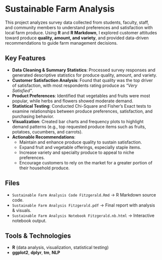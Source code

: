 # Sustainable Farm Analysis

This project analyzes survey data collected from students, faculty, staff, and community members to understand preferences and satisfaction with local farm produce. Using **R** and **R Markdown**, I explored customer attitudes toward produce **quality, amount, and variety**, and provided data-driven recommendations to guide farm management decisions.

## Key Features
- **Data Cleaning & Summary Statistics**: Processed survey responses and generated descriptive statistics for produce quality, amount, and variety.
- **Customer Satisfaction Analysis**: Found that quality was the top driver of satisfaction, with most respondents rating produce as *“Very Satisfied”*.
- **Product Preferences**: Identified that vegetables and fruits were most popular, while herbs and flowers showed moderate demand.
- **Statistical Testing**: Conducted Chi-Square and Fisher’s Exact tests to examine relationships between produce preferences, satisfaction, and purchasing behavior.
- **Visualization**: Created bar charts and frequency plots to highlight demand patterns (e.g., top requested produce items such as fruits, potatoes, cucumbers, and carrots).
- **Actionable Recommendations**:
  - Maintain and enhance produce quality to sustain satisfaction.
  - Expand fruit and vegetable offerings, especially staple items.
  - Increase variety and specialty produce to appeal to niche preferences.
  - Encourage customers to rely on the market for a greater portion of their household produce.

## Files
- `Sustainable Farm Analysis Code Fitzgerald.Rmd` → R Markdown source code.
- `Sustainable Farm Analysis Fitzgerald.pdf` → Final report with analysis & visuals.
- `Sustainable Farm Analysis Notebook Fitzgerald.nb.html` → Interactive notebook output.

## Tools & Technologies
- **R** (data analysis, visualization, statistical testing)
- **ggplot2**, **dplyr**, **tm**, **NLP**

